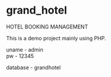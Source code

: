 # grand_hotel

HOTEL BOOKING MANAGEMENT

This is a demo project mainly using PHP.

uname - admin<br>
pw - 12345

database - grandhotel
